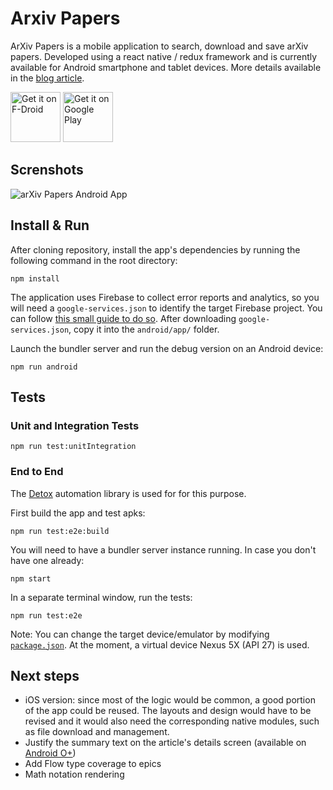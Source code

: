 # Arxiv Papers

ArXiv Papers is a mobile application to search, download and save arXiv papers. Developed using a react native / redux framework and is currently available for Android smartphone and tablet devices. More details available in the [blog article](https://lopespm.github.io/apps/2018/03/12/arxiv-papers).

[<img src="https://f-droid.org/badge/get-it-on.png"
      alt="Get it on F-Droid"
      height="80">](https://f-droid.org/packages/com.rockbyte.arxiv/)
[<img src="https://play.google.com/intl/en_us/badges/images/generic/en-play-badge.png"
      alt="Get it on Google Play"
      height="80">](https://play.google.com/store/apps/details?id=com.rockbyte.arxiv)

## Screnshots

![arXiv Papers Android App](https://lopespm.github.io/files/arxiv-papers/arxiv_layout_implementation.png)

## Install & Run

After cloning repository, install the app's dependencies by running the following command in the root directory:

    npm install

The application uses Firebase to collect error reports and analytics, so you will need a `google-services.json` to identify the target Firebase project. You can follow [this small guide to do so](https://firebase.google.com/docs/android/setup#manually_add_firebase). After downloading `google-services.json`, copy it into the `android/app/` folder.

Launch the bundler server and run the debug version on an Android device:

    npm run android


## Tests

### Unit and Integration Tests

    npm run test:unitIntegration

### End to End

The [Detox](https://github.com/wix/detox) automation library is used for for this purpose.

First build the app and test apks:

    npm run test:e2e:build

You will need to have a bundler server instance running. In case you don't have one already:

    npm start

In a separate terminal window, run the tests:

    npm run test:e2e

Note: You can change the target device/emulator by modifying [`package.json`](package.json). At the moment, a virtual device Nexus 5X (API 27) is used.


## Next steps

 - iOS version: since most of the logic would be common, a good portion of the app could be reused. The layouts and design would have to be revised and it would also need the corresponding native modules, such as file download and management.
 - Justify the summary text on the article's details screen (available on [Android O+](https://developer.android.com/reference/android/widget/TextView.html#setJustificationMode(int)))
 - Add Flow type coverage to epics
 - Math notation rendering
